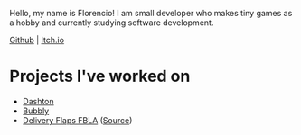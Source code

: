 Hello, my name is Florencio! I am small developer who makes tiny games as a hobby and currently studying software development.

[Github](https://github.com/razzie-dev/) | [Itch.io](https://razzie-dev.itch.io/)

# Projects I've worked on
* [Dashton](https://razzie-dev.itch.io/dashton)
* [Bubbly](https://razzie-dev.itch.io/bubbly)
* [Delivery Flaps FBLA](https://razzie-dev.itch.io/df-fbla) ([Source](https://github.com/razzie-dev/df-fbla))
